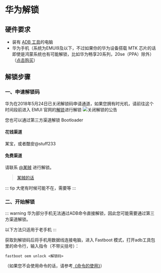 # 华为解锁

## 硬件要求

* 装有 [ADB 工具](../../normal/adb.md)的电脑
* 华为手机（系统为EMUI9及以下，不过如果你的华为设备搭载 MTK 芯片的话即使是鸿蒙系统也有可能解锁，比如华为畅享20系列，20se（PPA）除外）（[点击购买](https://www.vmall.com/)）

## 解锁步骤

### 一、申请解锁码

华为在2018年5月24日已关闭解锁码申请通道，如果您拥有时光机，请前往这个时间段前进入 EMUI 官网的[解锁](https://emui.huawei.com/cn/unlock_index)进行解锁
![关闭解锁的公告](/images/unlock/huawei/close_notice.png)

您也可以通过第三方渠道解锁 Bootloader

#### 花钱渠道

某宝，或者酷安@stuff233

#### 免费渠道

请联系 [@某贼](http://www.coolapk.com/u/3463951) 进行解锁。

> [某贼的话](https://www.coolapk.com/feed/25219974?shareKey=ZDc3M2ExYmZlNjQ2NjA3MTc2ZGY~)

::: tip
大佬有时候可能不在，需要等
:::

### 二、开始解锁

::: warning
华为部分手机无法通过ADB命令直接解锁，因此您可能需要通过第三方渠道解锁。

以下方法只适用于老手机
:::

获取到解锁码后将手机用数据线连接电脑，进入 Fastboot 模式，打开adb工具包里的命令行，输入指令（不带尖括号）：

``` shell
fastboot oem unlock <解锁码>
```

（如果您不会使用命令的话，请参考[《命令的使用》](../../help.md)）
